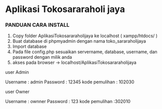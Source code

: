 # Aplikasi Tokosararaholi jaya

### PANDUAN CARA INSTALL
1. Copy folder AplikasiTokosararaholijaya ke localhost ( xampp/htdocs/ )
2. Buat database di phpmyadmin dengan nama toko_sararaholijaya
3. Import database 
4. Pada file config.php sesuaikan servername, database, username, dan password dengan milik anda
5. akses pada browser -> localhost/AplikasiTokosararaholijaya


user Admin

Username : admin
Password : 12345
kode pemulihan : 102030

user Owner 

Username : ownner
Password : 123
kode pemulihan :302010
